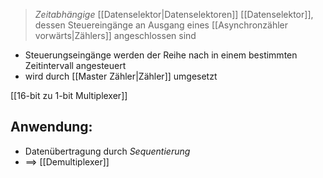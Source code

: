> _Zeitabhängige_ [[Datenselektor|Datenselektoren]]
> [[Datenselektor]], dessen Steuereingänge an Ausgang eines [[Asynchronzähler vorwärts|Zählers]] angeschlossen sind

- Steuerungseingänge werden der Reihe nach in einem bestimmten Zeitintervall angesteuert
- wird durch [[Master Zähler|Zähler]] umgesetzt

[[16-bit zu 1-bit Multiplexer]]

## Anwendung:
- Datenübertragung durch _Sequentierung_
- ==> [[Demultiplexer]]
